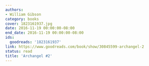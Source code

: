 ```yaml
---
authors:
- William Gibson
category: books
cover: 1823161937.jpg
date: 2016-11-19 00:00:00-08:00
end_date: 2016-11-19 00:00:00-08:00
ids:
  goodreads: '1823161937'
link: https://www.goodreads.com/book/show/30845599-archangel-2
status: read
title: 'Archangel #2'
---
```

